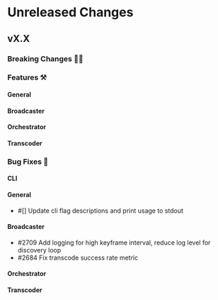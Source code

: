 # Unreleased Changes

## vX.X

### Breaking Changes 🚨🚨

### Features ⚒

#### General

#### Broadcaster

#### Orchestrator

#### Transcoder

### Bug Fixes 🐞

#### CLI

#### General
- \#[] Update cli flag descriptions and print usage to stdout

#### Broadcaster
- \#2709 Add logging for high keyframe interval, reduce log level for discovery loop
- \#2684 Fix transcode success rate metric

#### Orchestrator

#### Transcoder

